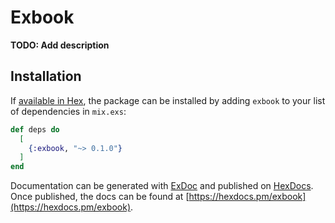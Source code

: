 # Exbook

**TODO: Add description**

## Installation

If [available in Hex](https://hex.pm/docs/publish), the package can be installed
by adding `exbook` to your list of dependencies in `mix.exs`:

```elixir
def deps do
  [
    {:exbook, "~> 0.1.0"}
  ]
end
```

Documentation can be generated with [ExDoc](https://github.com/elixir-lang/ex_doc)
and published on [HexDocs](https://hexdocs.pm). Once published, the docs can
be found at [https://hexdocs.pm/exbook](https://hexdocs.pm/exbook).

